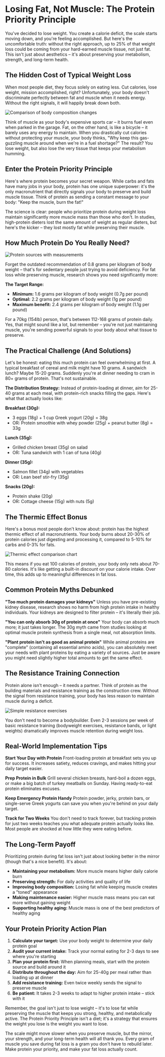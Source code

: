 # Losing Fat, Not Muscle: The Protein Priority Principle

You've decided to lose weight. You create a calorie deficit, the scale starts moving down, and you're feeling accomplished. But here's the uncomfortable truth: without the right approach, up to 25% of that weight loss could be coming from your hard-earned muscle tissue, not just fat. This isn't just about aesthetics – it's about preserving your metabolism, strength, and long-term health.

## The Hidden Cost of Typical Weight Loss

When most people diet, they focus solely on eating less. Cut calories, lose weight, mission accomplished, right? Unfortunately, your body doesn't discriminate perfectly between fat and muscle when it needs energy. Without the right signals, it will happily break down both.

![Comparison of body composition changes](/images/knowledge-base/550e8400-e29b-41d4-a716-446655440009/body-composition-comparison.png)

Think of muscle as your body's expensive sports car – it burns fuel even when parked in the garage. Fat, on the other hand, is like a bicycle – it barely uses any energy to maintain. When you drastically cut calories without protecting your muscle, your body thinks, "Why keep this gas-guzzling muscle around when we're in a fuel shortage?" The result? You lose weight, but also lose the very tissue that keeps your metabolism humming.

## Enter the Protein Priority Principle

Here's where protein becomes your secret weapon. While carbs and fats have many jobs in your body, protein has one unique superpower: it's the only macronutrient that directly signals your body to preserve and build muscle tissue. Think of protein as sending a constant message to your body: "Keep the muscle, burn the fat!"

The science is clear: people who prioritize protein during weight loss maintain significantly more muscle mass than those who don't. In studies, high-protein dieters lost the same amount of weight as regular dieters, but here's the kicker – they lost mostly fat while preserving their muscle.

## How Much Protein Do You Really Need?

![Protein sources with measurements](/images/knowledge-base/550e8400-e29b-41d4-a716-446655440009/protein-portions-guide.png)

Forget the outdated recommendation of 0.8 grams per kilogram of body weight – that's for sedentary people just trying to avoid deficiency. For fat loss while preserving muscle, research shows you need significantly more:

**The Target Range:**
- **Minimum:** 1.6 grams per kilogram of body weight (0.7g per pound)
- **Optimal:** 2.2 grams per kilogram of body weight (1g per pound)
- **Maximum benefit:** 2.4 grams per kilogram of body weight (1.1g per pound)

For a 70kg (154lb) person, that's between 112-168 grams of protein daily. Yes, that might sound like a lot, but remember – you're not just maintaining muscle, you're sending powerful signals to your body about what tissue to preserve.

## The Practical Challenge (And Solutions)

Let's be honest: eating this much protein can feel overwhelming at first. A typical breakfast of cereal and milk might have 10 grams. A sandwich lunch? Maybe 15-20 grams. Suddenly you're at dinner needing to cram in 80+ grams of protein. That's not sustainable.

**The Distribution Strategy:**
Instead of protein-loading at dinner, aim for 25-40 grams at each meal, with protein-rich snacks filling the gaps. Here's what that actually looks like:

**Breakfast (30g):**
- 3 eggs (18g) + 1 cup Greek yogurt (20g) = 38g
- OR: Protein smoothie with whey powder (25g) + peanut butter (8g) = 33g

**Lunch (35g):**
- Grilled chicken breast (35g) on salad
- OR: Tuna sandwich with 1 can of tuna (40g)

**Dinner (35g):**
- Salmon fillet (34g) with vegetables
- OR: Lean beef stir-fry (35g)

**Snacks (20g):**
- Protein shake (20g)
- OR: Cottage cheese (15g) with nuts (5g)

## The Thermic Effect Bonus

Here's a bonus most people don't know about: protein has the highest thermic effect of all macronutrients. Your body burns about 20-30% of protein calories just digesting and processing it, compared to 5-10% for carbs and 0-3% for fats.

![Thermic effect comparison chart](/images/knowledge-base/550e8400-e29b-41d4-a716-446655440009/thermic-effect-infographic.png)

This means if you eat 100 calories of protein, your body only nets about 70-80 calories. It's like getting a built-in discount on your calorie intake. Over time, this adds up to meaningful differences in fat loss.

## Common Protein Myths Debunked

**"Too much protein damages your kidneys"**
Unless you have pre-existing kidney disease, research shows no harm from high protein intake in healthy individuals. Your kidneys are designed to filter protein – it's literally their job.

**"You can only absorb 30g of protein at once"**
Your body can absorb much more; it just takes longer. The 30g myth came from studies looking at optimal muscle protein synthesis from a single meal, not absorption limits.

**"Plant protein isn't as good as animal protein"**
While animal proteins are "complete" (containing all essential amino acids), you can absolutely meet your needs with plant proteins by eating a variety of sources. Just be aware you might need slightly higher total amounts to get the same effect.

## The Resistance Training Connection

Protein alone isn't enough – it needs a partner. Think of protein as the building materials and resistance training as the construction crew. Without the signal from resistance training, your body has less reason to maintain muscle during a deficit.

![Simple resistance exercises](/images/knowledge-base/550e8400-e29b-41d4-a716-446655440009/basic-resistance-exercises.png)

You don't need to become a bodybuilder. Even 2-3 sessions per week of basic resistance training (bodyweight exercises, resistance bands, or light weights) dramatically improves muscle retention during weight loss.

## Real-World Implementation Tips

**Start Your Day with Protein**
Front-loading protein at breakfast sets you up for success. It increases satiety, reduces cravings, and makes hitting your daily target easier.

**Prep Protein in Bulk**
Grill several chicken breasts, hard-boil a dozen eggs, or make a big batch of turkey meatballs on Sunday. Having ready-to-eat protein eliminates excuses.

**Keep Emergency Protein Handy**
Protein powder, jerky, protein bars, or single-serve Greek yogurts can save you when you're behind on your daily target.

**Track for Two Weeks**
You don't need to track forever, but tracking protein for just two weeks teaches you what adequate protein actually looks like. Most people are shocked at how little they were eating before.

## The Long-Term Payoff

Prioritizing protein during fat loss isn't just about looking better in the mirror (though that's a nice benefit). It's about:

- **Maintaining your metabolism:** More muscle means higher daily calorie burn
- **Preserving strength:** For daily activities and quality of life
- **Improving body composition:** Losing fat while keeping muscle creates a "toned" appearance
- **Making maintenance easier:** Higher muscle mass means you can eat more without gaining weight
- **Supporting healthy aging:** Muscle mass is one of the best predictors of healthy aging

## Your Protein Priority Action Plan

1. **Calculate your target:** Use your body weight to determine your daily protein goal
2. **Audit your current intake:** Track your normal eating for 2-3 days to see where you're starting
3. **Plan your protein first:** When planning meals, start with the protein source and build around it
4. **Distribute throughout the day:** Aim for 25-40g per meal rather than loading up at dinner
5. **Add resistance training:** Even twice weekly sends the signal to preserve muscle
6. **Be patient:** It takes 2-3 weeks to adapt to higher protein intake – stick with it

Remember, the goal isn't just to lose weight – it's to lose fat while preserving the muscle that keeps you strong, healthy, and metabolically active. The Protein Priority Principle isn't a diet; it's a strategy that ensures the weight you lose is the weight you want to lose.

The scale might move slower when you preserve muscle, but the mirror, your strength, and your long-term health will all thank you. Every gram of muscle you save during fat loss is a gram you don't have to rebuild later. Make protein your priority, and make your fat loss actually count.
